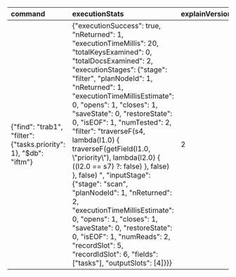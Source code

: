| command | executionStats | explainVersion | ok | queryPlanner | serverInfo | serverParameters |
| :--- | :--- | :--- | :--- | :--- | :--- | :--- |
| {"find": "trab1", "filter": {"tasks.priority": 1}, "$db": "iftm"} | {"executionSuccess": true, "nReturned": 1, "executionTimeMillis": 20, "totalKeysExamined": 0, "totalDocsExamined": 2, "executionStages": {"stage": "filter", "planNodeId": 1, "nReturned": 1, "executionTimeMillisEstimate": 0, "opens": 1, "closes": 1, "saveState": 0, "restoreState": 0, "isEOF": 1, "numTested": 2, "filter": "traverseF\(s4, lambda\(l1.0\) { traverseF\(getField\(l1.0, \\"priority\\"\), lambda\(l2.0\) { \(\(l2.0 == s7\) ?: false\) }, false\) }, false\) ", "inputStage": {"stage": "scan", "planNodeId": 1, "nReturned": 2, "executionTimeMillisEstimate": 0, "opens": 1, "closes": 1, "saveState": 0, "restoreState": 0, "isEOF": 1, "numReads": 2, "recordSlot": 5, "recordIdSlot": 6, "fields": \["tasks"\], "outputSlots": \[4\]}}} | 2 | 1 | {"namespace": "iftm.trab1", "indexFilterSet": false, "parsedQuery": {"tasks.priority": {"$eq": 1}}, "queryHash": "218623B9", "planCacheKey": "F715D4FD", "maxIndexedOrSolutionsReached": false, "maxIndexedAndSolutionsReached": false, "maxScansToExplodeReached": false, "winningPlan": {"queryPlan": {"stage": "COLLSCAN", "planNodeId": 1, "filter": {"tasks.priority": {"$eq": 1}}, "direction": "forward"}, "slotBasedPlan": {"slots": "$$RESULT=s5 env: { s1 = TimeZoneDatabase\(Asia/Chungking...Indian/Antananarivo\) \(timeZoneDB\), s2 = Nothing \(SEARCH\_META\), s3 = 1697779312902 \(NOW\), s7 = 1 }", "stages": "\[1\] filter {traverseF\(s4, lambda\(l1.0\) { traverseF\(getField\(l1.0, \\"priority\\"\), lambda\(l2.0\) { \(\(l2.0 == s7\) ?: false\) }, false\) }, false\)} \\n\[1\] scan s5 s6 none none none none lowPriority \[s4 = tasks\] @\\"1be5bc28-7a35-49ba-8c54-257a4df045e6\\" true false "}}, "rejectedPlans": \[\]} | {"host": "Cayke", "port": 27017, "version": "7.0.2", "gitVersion": "02b3c655e1302209ef046da6ba3ef6749dd0b62a"} | {"internalQueryFacetBufferSizeBytes": 104857600, "internalQueryFacetMaxOutputDocSizeBytes": 104857600, "internalLookupStageIntermediateDocumentMaxSizeBytes": 104857600, "internalDocumentSourceGroupMaxMemoryBytes": 104857600, "internalQueryMaxBlockingSortMemoryUsageBytes": 104857600, "internalQueryProhibitBlockingMergeOnMongoS": 0, "internalQueryMaxAddToSetBytes": 104857600, "internalDocumentSourceSetWindowFieldsMaxMemoryBytes": 104857600, "internalQueryFrameworkControl": "trySbeEngine"} |
